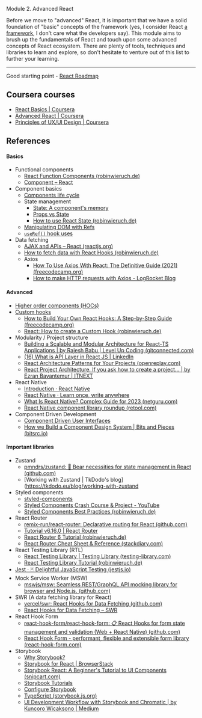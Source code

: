 Module 2. Advanced React

Before we move to "advanced" React, it is important that we have a solid foundation of "basic" concepts of the framework (yes, I consider React [a framework](https://khalilstemmler.com/blogs/frontend/using-react-as-a-framework/), I don't care what the developers say). This module aims to brush up the fundamentals of React and touch upon some advanced concepts of React ecosystem. There are plenty of tools, techniques and libraries to learn and explore, so don't hesitate to venture out of this list to further your learning.

---

Good starting point - [React Roadmap](https://roadmap.sh/react)

## Coursera courses 
- [React Basics | Coursera](https://www.coursera.org/learn/react-basics?specialization=meta-front-end-developer)
- [Advanced React | Coursera](https://www.coursera.org/learn/advanced-react?specialization=meta-front-end-developer)
- [Principles of UX/UI Design | Coursera](https://www.coursera.org/learn/principles-of-ux-ui-design?specialization=meta-front-end-developer)

## References
#### Basics
- Functional components
	- [React Function Components (robinwieruch.de)](https://www.robinwieruch.de/react-function-component/)
	- [Component – React](https://react.dev/reference/react/Component)
- Component basics
	- [Components life cycle](https://react.dev/learn/lifecycle-of-reactive-effects)
	- State management
		- [State: A component's memory](https://react.dev/learn/state-a-components-memory)
		- [Props vs State](https://www.robinwieruch.de/react-pass-props-to-component/)
		- [How to use React State (robinwieruch.de)](https://www.robinwieruch.de/react-state/)
	- [Manipulating DOM with Refs](https://react.dev/learn/manipulating-the-dom-with-refs)
	- [`useRef()` hook uses](https://dmitripavlutin.com/react-useref/)
- Data fetching
	- [AJAX and APIs – React (reactjs.org)](https://legacy.reactjs.org/docs/faq-ajax.html)
	- [How to fetch data with React Hooks (robinwieruch.de)](https://www.robinwieruch.de/react-hooks-fetch-data/)
	- Axios
		- [How To Use Axios With React: The Definitive Guide (2021) (freecodecamp.org)](https://www.freecodecamp.org/news/how-to-use-axios-with-react/)
		- [How to make HTTP requests with Axios - LogRocket Blog](https://blog.logrocket.com/how-to-make-http-requests-like-a-pro-with-axios/#why)

#### Advanced

- [Higher order components (HOCs)](https://www.robinwieruch.de/react-higher-order-components/)
- [Custom hooks](https://react.dev/learn/reusing-logic-with-custom-hooks)
	- [How to Build Your Own React Hooks: A Step-by-Step Guide (freecodecamp.org)](https://www.freecodecamp.org/news/how-to-create-react-hooks/)
	- [React: How to create a Custom Hook (robinwieruch.de)](https://www.robinwieruch.de/react-custom-hook/)
- Modularity / Project structure 
	- [Building a Scalable and Modular Architecture for React-TS Applications | by Rajesh Babu | Level Up Coding (gitconnected.com)](https://levelup.gitconnected.com/building-a-scalable-and-modular-architecture-for-react-ts-applications-e1d917250e04)
	- [(16) What is API Layer in React JS | LinkedIn](https://www.linkedin.com/pulse/what-api-layer-react-js-sarmad-faixan/)
	- [React Architecture Patterns for Your Projects (openreplay.com)](https://blog.openreplay.com/react-architecture-patterns-for-your-projects/)
	- [React Project Architecture. If you ask how to create a project… | by Ezran Bayantemur | ITNEXT](https://itnext.io/react-project-architecture-641da390ebe7)
- React Native
	- [Introduction · React Native](https://reactnative.dev/docs/getting-started)
	- [React Native · Learn once, write anywhere](https://reactnative.dev/)
	- [What Is React Native? Complex Guide for 2023 (netguru.com)](https://www.netguru.com/glossary/react-native)
	- [React Native component library roundup (retool.com)](https://retool.com/blog/react-native-component-library-roundup/)
- Component Driven Development
	- [Component Driven User Interfaces](https://www.componentdriven.org/)
	- [How we Build a Component Design System | Bits and Pieces (bitsrc.io)](https://blog.bitsrc.io/how-we-build-our-design-system-15713a1f1833)

#### Important libraries

- Zustand
	- [pmndrs/zustand: 🐻 Bear necessities for state management in React (github.com)](https://github.com/pmndrs/zustand)
	- [Working with Zustand | TkDodo's blog](https://tkdodo.eu/blog/working-with-zustand
- Styled components
	- [styled-components](https://styled-components.com/)
	- [Styled Components Crash Course & Project - YouTube](https://www.youtube.com/watch?v=02zO0hZmwnw)
	- [Styled Components Best Practices (robinwieruch.de)](https://www.robinwieruch.de/styled-components/)
- React Router
	- [remix-run/react-router: Declarative routing for React (github.com)](https://github.com/remix-run/react-router)
	- [Tutorial v6.16.0 | React Router](https://reactrouter.com/en/main/start/tutorial)
	- [React Router 6 Tutorial (robinwieruch.de)](https://www.robinwieruch.de/react-router/)
	- [React Router Cheat Sheet & Reference (stackdiary.com)](https://stackdiary.com/tutorials/react-router-cheat-sheet-reference/)
- React Testing Library (RTL)
	- [React Testing Library | Testing Library (testing-library.com)](https://testing-library.com/docs/react-testing-library/intro/)
	- [React Testing Library Tutorial (robinwieruch.de)](https://www.robinwieruch.de/react-testing-library/)
- [Jest · 🃏 Delightful JavaScript Testing (jestjs.io)](https://jestjs.io/)
- Mock Service Worker (MSW)
	- [mswjs/msw: Seamless REST/GraphQL API mocking library for browser and Node.js. (github.com)](https://github.com/mswjs/msw)
- SWR (A data fetching library for React)
	- [vercel/swr: React Hooks for Data Fetching (github.com)](https://github.com/vercel/swr)
	- [React Hooks for Data Fetching – SWR](https://swr.vercel.app/)
- React Hook Form
	- [react-hook-form/react-hook-form: 📋 React Hooks for form state management and validation (Web + React Native) (github.com)](https://github.com/react-hook-form/react-hook-form)
	- [React Hook Form - performant, flexible and extensible form library (react-hook-form.com)](https://react-hook-form.com/)
- Storybook
	- [Why Storybook?](https://storybook.js.org/docs/react/get-started/why-storybook)
	- [Storybook for React | BrowserStack](https://www.browserstack.com/guide/storybook-for-react)
	- [Storybook React: A Beginner's Tutorial to UI Components (snipcart.com)](https://snipcart.com/blog/storybook-react-tutorial-example)
	- [Storybook Tutorials](https://storybook.js.org/tutorials/intro-to-storybook/react/en/get-started/)
	- [Configure Storybook](https://storybook.js.org/docs/react/configure/overview#configure-story-loading)
	- [TypeScript (storybook.js.org)](https://storybook.js.org/docs/react/configure/typescript)
	- [UI Development Workflow with Storybook and Chromatic | by Kuncoro Wicaksono | Medium](https://kuncorowicaksono.medium.com/ui-development-workflow-with-storybook-and-chromatic-238d843725e9)
